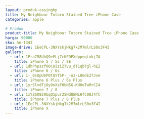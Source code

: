 ```yaml
---
layout: produk-casinghp
title: My Neighbour Totoro Stained Tree iPhone Case
categories: apple

# Produk
product-title: My Neighbour Totoro Stained Tree iPhone Case
harga: 90000
sku: hn-1343
image-drive: 1EeCPL-3NXYskjHkg7k2M7mlrLS0o3F4I
gallery:
  - url: 1Pra7M8UhQ9ePLj7cKEOPXdppeqLxkj7A
    title: iPhone 5 / 5s / SE
  - url: 1dhPhpszfOOC8iziZTvu_dT1qbTgl-hEZ
    title: iPhone 6 / 6s
  - url: 1-_0sUpU6P0tQYT5P-_-oz-L8mdE27Jve
    title: iPhone 6 Plus / 6s Plus
  - url: 1yr5lvdTjOy9nXsFHbN5G-KHHoTwMrCI4
    title: iPhone 7 / 8
  - url: 1xYZ6O829bqQ1pur2SHdUEMLHfC08J4fC
    title: iPhone 7 Plus / 8 Plus
  - url: 1EeCPL-3NXYskjHkg7k2M7mlrLS0o3F4I
    title: iPhone X
---
```

